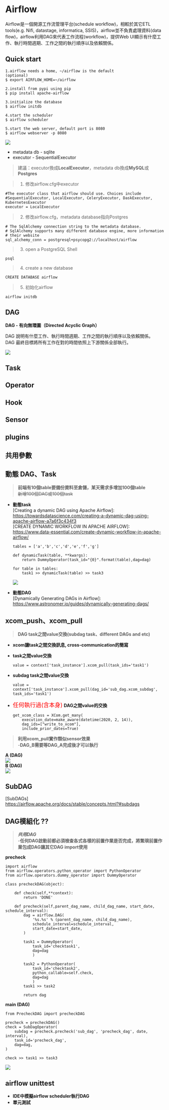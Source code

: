 # Airflow

Airflow是一個開源工作流管理平台(schedule workflow)，相較於其它ETL tools(e.g. Nifi, datastage, informatica, SSIS)，airflow並不負責處理資料(data flow)，airflow利用DAG來代表工作流程(workflow)，提供Web UI顯示有什麼工作、執行時間週期、工作之間的執行順序以及依賴關係。


## Quick start

    1.airflow needs a home, ~/airflow is the default
    (optional)
    $ export AIRFLOW_HOME=~/airflow
    
    2.install from pypi using pip
    $ pip install apache-airflow
    
    3.initialize the database
    $ airflow initdb
	
	4.start the scheduler
    $ airflow scheduler
	
	5.start the web server, default port is 8080
    $ airflow webserver -p 8080

![](images/airflow_webserver.png)

 - metadata db - sqlite
 - executor - SequentialExecutor
>   建議：executor換成**LocalExecutor**，metadata db換成**MySQL**或**Postgres**<br>

>   1. 修改airflow.cfg中executor<br>

    #The executor class that airflow should use. Choices include
    #SequentialExecutor, LocalExecutor, CeleryExecutor, DaskExecutor, KubernetesExecutor
    executor = LocalExecutor

>   2. 修改airflow.cfg，metadata database指向Postgres

    # The SqlAlchemy connection string to the metadata database.
    # SqlAlchemy supports many different database engine, more information
    # their website
    sql_alchemy_conn = postgresql+psycopg2://localhost/airflow

>   3.  open a PostgreSQL Shell

    psql

>   4.  create a new database

    CREATE DATABASE airflow

>   5.  初始化airflow

    airflow initdb


## DAG

**DAG - 有向無環圖（Directed Acyclic Graph）**

DAG 說明有什麼工作、執行時間週期、工作之間的執行順序以及依賴關係。<br>
DAG 最終目標將所有工作在對的時間依照上下游關係全部執行。

![](images/Unable.png)

## Task



## Operator



## Hook



## Sensor



## plugins


## 共用參數


## 動態 DAG、Task
>   **前端有10個table要備份資料至倉儲，某天需求多增加100個table**<br>
    ~~新增100個DAG或100個task~~

-   **動態task**<br>
[Creating a dynamic DAG using Apache Airflow]:<br> https://towardsdatascience.com/creating-a-dynamic-dag-using-apache-airflow-a7a6f3c434f3 <br>
[CREATE DYNAMIC WORKFLOW IN APACHE AIRFLOW]:<br> https://www.data-essential.com/create-dynamic-workflow-in-apache-airflow/

        tables = ['a','b','c','d','e','f','g']

        def dynamicTask(table, **kwargs):
            return DummyOperator(task_id="{0}".format(table),dag=dag)
        
        for table in tables:
            task1 >> dynamicTask(table) >> task3


    ![](images/dynamicTask.png)

-   **動態DAG**<br>
[Dynamically Generating DAGs in Airflow]: https://www.astronomer.io/guides/dynamically-generating-dags/

## xcom_push、xcom_pull
>   **DAG task之間value交換(subdag task、different DAGs and etc)**

-   **xcom讓task之間交換訊息, cross-communication的簡寫**

-   **task之間value交換**

        value = context['task_instance'].xcom_pull(task_ids='task1')

-   **subdag task之間value交換**

        value = context['task_instance'].xcom_pull(dag_id='sub_dag.xcom_subdag', task_ids='task1')

-   <font color=red size=4>任何執行過(含本身)</font> **DAG之間value的交換**

        get_xcom_class = XCom.get_many(
            execution_date=make_aware(datetime(2020, 2, 14)),
            dag_ids=["write_to_xcom"], 
            include_prior_dates=True)




>   **利用xcom_pull實作類似sensor效果**<br>
    -**DAG_B需要等DAG_A完成後才可以執行**

**A (DAG)**<br>
![](images/A_DAG.png)<br>
**B (DAG)**<br>
![](images/B_DAG.png)<br>

## SubDAG
[SubDAGs]<br>
https://airflow.apache.org/docs/stable/concepts.html?#subdags


## DAG模組化 ??
>   ***共用DAG***<br>
    -**任何DAG啟動前都必須檢查各式各樣的前置作業是否完成，將繁瑣前置作業包成DAG讓其它DAG import使用**

**precheck**

    import airflow
    from airflow.operators.python_operator import PythonOperator
    from airflow.operators.dummy_operator import DummyOperator

    class precheckDAG(object):

        def check(self,**context):
            return 'DONE'

        def precheck(self,parent_dag_name, child_dag_name, start_date, schedule_interval):
            dag = airflow.DAG(
                '%s.%s' % (parent_dag_name, child_dag_name),
                schedule_interval=schedule_interval,
                start_date=start_date,
            )

            task1 = DummyOperator(
                task_id='checktask1', 
                dag=dag
                )

            task2 = PythonOperator(
                task_id='checktask2', 
                python_callable=self.check, 
                dag=dag
                )        
            task1 >> task2

            return dag


**main (DAG)**

    from PrecheckDAG import precheckDAG

    precheck = precheckDAG()
    check = SubDagOperator(
        subdag = precheck.precheck('sub_dag', 'precheck_dag', date, interval),
        task_id='precheck_dag',
        dag=dag,
    )

    check >> task1 >> task3

![](images/precheck.png)


## airflow unittest
-  **IDE中模擬airflow scheduler執行DAG**
-  **單元測試**
